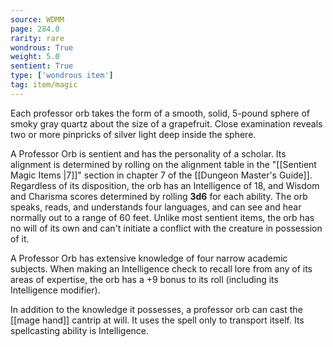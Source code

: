 ```yaml
---
source: WDMM
page: 284.0
rarity: rare
wondrous: True
weight: 5.0
sentient: True
type: ['wondrous item']
tag: item/magic
---
```


Each professor orb takes the form of a smooth, solid, 5-pound sphere of smoky gray quartz about the size of a grapefruit. Close examination reveals two or more pinpricks of silver light deep inside the sphere.

A Professor Orb is sentient and has the personality of a scholar. Its alignment is determined by rolling on the alignment table in the "[[Sentient Magic Items \|7]]" section in chapter 7 of the [[Dungeon Master's Guide]]. Regardless of its disposition, the orb has an Intelligence of 18, and Wisdom and Charisma scores determined by rolling **3d6** for each ability. The orb speaks, reads, and understands four languages, and can see and hear normally out to a range of 60 feet. Unlike most sentient items, the orb has no will of its own and can't initiate a conflict with the creature in possession of it.

A Professor Orb has extensive knowledge of four narrow academic subjects. When making an Intelligence check to recall lore from any of its areas of expertise, the orb has a +9 bonus to its roll (including its Intelligence modifier).

In addition to the knowledge it possesses, a professor orb can cast the [[mage hand]] cantrip at will. It uses the spell only to transport itself. Its spellcasting ability is Intelligence.


